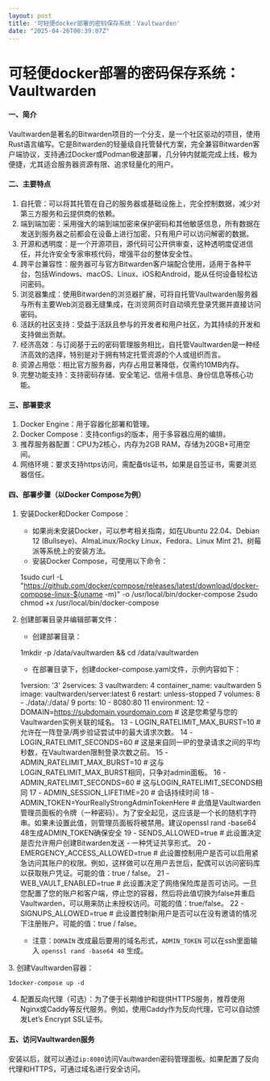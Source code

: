 ```yaml
---
layout: post
title: '可轻便docker部署的密码保存系统：Vaultwarden'
date: "2025-04-26T00:39:07Z"
---
```

可轻便docker部署的密码保存系统：Vaultwarden
==============================

#### 一、简介

Vaultwarden是著名的Bitwarden项目的一个分支，是一个社区驱动的项目，使用Rust语言编写。它是Bitwarden的轻量级自托管替代方案，完全兼容Bitwarden客户端协议，支持通过Docker或Podman极速部署，几分钟内就能完成上线，极为便捷，尤其适合服务器资源有限、追求轻量化的用户。

#### 二、主要特点

1.  自托管：可以将其托管在自己的服务器或基础设施上，完全控制数据，减少对第三方服务和云提供商的依赖。
2.  端到端加密：采用强大的端到端加密来保护密码和其他敏感信息，所有数据在发送到服务器之前都会在设备上进行加密，只有用户可以访问解密的数据。
3.  开源和透明度：是一个开源项目，源代码可公开供审查，这种透明度促进信任，并允许安全专家审核代码，增强平台的整体安全性。
4.  跨平台兼容性：服务器可与官方Bitwarden客户端配合使用，适用于各种平台，包括Windows、macOS、Linux、iOS和Android，能从任何设备轻松访问密码。
5.  浏览器集成：使用Bitwarden的浏览器扩展，可将自托管Vaultwarden服务器与所有主要Web浏览器无缝集成，在浏览网页时自动填充登录凭据并直接访问密码。
6.  活跃的社区支持：受益于活跃且参与的开发者和用户社区，为其持续的开发和支持做出贡献。
7.  经济高效：与订阅基于云的密码管理服务相比，自托管Vaultwarden是一种经济高效的选择，特别是对于拥有特定托管资源的个人或组织而言。
8.  资源占用低：相比官方服务器，内存占用显著降低，仅需约10MB内存。
9.  完整功能支持：支持密码存储、安全笔记、信用卡信息、身份信息等核心功能。

#### 三、部署要求

1.  Docker Engine：用于容器化部署和管理。
2.  Docker Compose：支持configs的版本，用于多容器应用的编排。
3.  推荐服务器配置：CPU为2核心，内存为2GB RAM，存储为20GB+可用空间。
4.  网络环境：要求支持https访问，需配备tls证书，如果是自签证书，需要浏览器信任。

#### 四、部署步骤（以Docker Compose为例）

1.  安装Docker和Docker Compose：
    *   如果尚未安装Docker，可以参考相关指南，如在Ubuntu 22.04、Debian 12 (Bullseye)、AlmaLinux/Rocky Linux、Fedora、Linux Mint 21、树莓派等系统上的安装方法。
    *   安装Docker Compose，可使用以下命令：

    1sudo curl -L "https://github.com/docker/compose/releases/latest/download/docker-compose-linux-$(uname -m)" -o /usr/local/bin/docker-compose
    2sudo chmod +x /usr/local/bin/docker-compose

2.  创建部署目录并编辑部署文件：
    *   创建部署目录：

    1mkdir -p /data/vaultwarden &&  cd /data/vaultwarden

    - 在部署目录下，创建docker-compose.yaml文件，示例内容如下：
    

    1version: '3'
    2services:
    3  vaultwarden:
    4    container_name: vaultwarden
    5    image: vaultwarden/server:latest
    6    restart: unless-stopped
    7    volumes:
    8      - ./data/:/data/
    9    ports:
    10      - 8080:80
    11    environment:
    12      - DOMAIN=https://subdomain.yourdomain.com # 这是您希望与您的Vaultwarden实例关联的域名。
    13      - LOGIN_RATELIMIT_MAX_BURST=10 # 允许在一阵登录/两步验证尝试中的最大请求次数。
    14      - LOGIN_RATELIMIT_SECONDS=60 # 这是来自同一IP的登录请求之间的平均秒数，在Vaultwarden限制登录次数之前。
    15      - ADMIN_RATELIMIT_MAX_BURST=10 # 这与LOGIN_RATELIMIT_MAX_BURST相同，只争对admin面板。
    16      - ADMIN_RATELIMIT_SECONDS=60 # 这与LOGIN_RATELIMIT_SECONDS相同
    17      - ADMIN_SESSION_LIFETIME=20 # 会话持续时间
    18      - ADMIN_TOKEN=YourReallyStrongAdminTokenHere # 此值是Vaultwarden管理员面板的令牌（一种密码）。为了安全起见，这应该是一个长的随机字符串。如果未设置此值，则管理员面板将被禁用。建议openssl rand -base64 48生成ADMIN_TOKEN确保安全
    19      - SENDS_ALLOWED=true  # 此设置决定是否允许用户创建Bitwarden发送 - 一种凭证共享形式。
    20      - EMERGENCY_ACCESS_ALLOWED=true # 此设置控制用户是否可以启用紧急访问其账户的权限。例如，这样做可以在用户去世后，配偶可以访问密码库以获取账户凭证。可能的值：true / false。
    21      - WEB_VAULT_ENABLED=true # 此设置决定了网络保险库是否可访问。一旦您配置了您的账户和客户端，停止您的容器，然后将此值切换为false并重启Vaultwarden，可以用来防止未授权访问。可能的值：true/false。
    22      - SIGNUPS_ALLOWED=true # 此设置控制新用户是否可以在没有邀请的情况下注册账户。可能的值：true / false。

    - 注意：`DOMAIN` 改成最后要用的域名形式，`ADMIN_TOKEN` 可以在ssh里面输入 `openssl rand -base64 48` 生成。
    

3. 创建Vaultwarden容器：

    1docker-compose up -d

4.  配置反向代理（可选）：为了便于长期维护和提供HTTPS服务，推荐使用Nginx或Caddy等反代服务。例如，使用Caddy作为反向代理，它可以自动颁发Let’s Encrypt SSL证书。

#### 五、访问Vaultwarden服务

安装以后，就可以通过`ip:8080`访问Vaultwarden密码管理面板。如果配置了反向代理和HTTPS，可通过域名进行安全访问。
